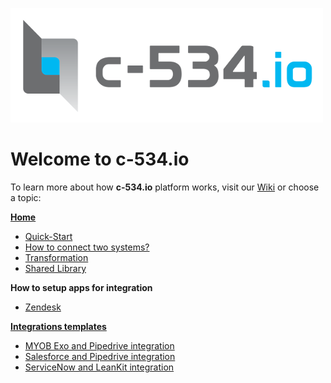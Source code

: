 [![](https://raw.githubusercontent.com/c-534-automat/documentation/master/images/logo_c-534io.png)](http://c-534.io)

# Welcome to c-534.io
To learn more about how **c-534.io** platform works, visit our [Wiki](https://github.com/c-534-automat/documentation/wiki) or choose a topic:

**[Home](https://github.com/c-534-automat/documentation/wiki)**  
* [Quick-Start](https://github.com/c-534-automat/documentation/wiki/Quick-Start)
* [How to connect two systems?](https://github.com/c-534-automat/documentation/wiki/How-to-connect-two-systems%3F)
* [Transformation](https://github.com/c-534-automat/documentation/wiki/Transformation)
* [Shared Library](https://github.com/c-534-automat/documentation/wiki/Shared-Library)

**How to setup apps for integration**  
* [Zendesk](https://github.com/c-534-automat/documentation/wiki/How-to-setup-Zendesk)


**[Integrations templates](https://github.com/c-534-automat/templates/wiki)**
* [MYOB Exo and Pipedrive integration](https://github.com/c-534-automat/templates/wiki/MYOB-Exo-and-Pipedrive-integration)
* [Salesforce and Pipedrive integration](https://github.com/c-534-automat/templates/wiki/Salesforce-and-Pipedrive-integration)
* [ServiceNow and LeanKit integration](https://github.com/c-534-automat/templates/wiki/ServiceNow-and-LeanKit-integration)
